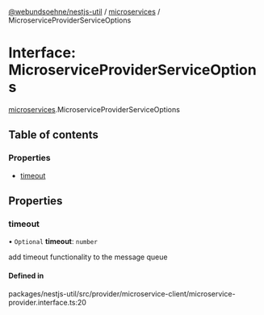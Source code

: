 [@webundsoehne/nestjs-util](../README.md) / [microservices](../modules/microservices.md) / MicroserviceProviderServiceOptions

# Interface: MicroserviceProviderServiceOptions

[microservices](../modules/microservices.md).MicroserviceProviderServiceOptions

## Table of contents

### Properties

- [timeout](microservices.MicroserviceProviderServiceOptions.md#timeout)

## Properties

### timeout

• `Optional` **timeout**: `number`

add timeout functionality to the message queue

#### Defined in

packages/nestjs-util/src/provider/microservice-client/microservice-provider.interface.ts:20
